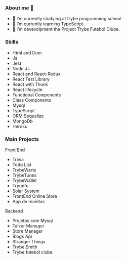 ### About me 👋

- 🔭 I’m currently studying at trybe programming school
- 🌱 I’m currently learning TypeScript
- 👯 I’m devevolpment the Project Trybe Futebol Clube.


### Skills
- Html and Dom
- Js
- Jest
- Node Js
- React and React-Redux
- React Test Library
- React with Thunk
- React lifecycle
- Functional Components
- Class Components
- Mysql
- TypeScript
- ORM Sequelize
- MongoDb
- Heroku


### Main Projects

Front End
- Trivia
- Todo List
- TrybeWarts
- TrybeTunes
- TrybeWallet
- Tryunfo
- Solar System
- FrontEnd Online Store
- App de receitas

Backend
- Projetos com Mysql
- Talker Manager
- Store Manager
- Blogs Api
- Stranger Things
- Trybe Smith
- Trybe futebol clube

